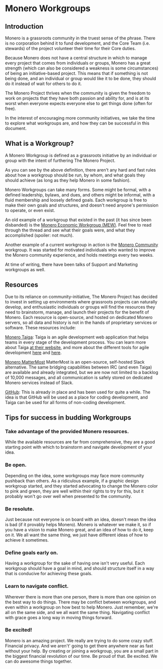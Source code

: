 # Monero Workgroups

## Introduction

Monero is a grassroots community in the truest sense of the phrase. There is no corporation behind it to fund development, and the Core Team (i.e. stewards) of the project volunteer their time for their Core duties.

Because Monero does not have a central structure in which to manage every project that comes from individuals or groups, Monero has a great strength (which can also be considered a weakness is some circumstances) of being an initiative-based project. This means that if something is not being done, and an individual or group would like it to be done, they should do it instead of wait for others to do it.

The Monero Project thrives when the community is given the freedom to work on projects that they have both passion and ability for, and is at its worst when everyone expects everyone else to get things done (often for free).

In the interest of encouraging more community initiatives, we take the time to explore what workgroups are, and how they can be successful in this document.

## What is a Workgroup?

A Monero Workgroup is defined as a grassroots initiative by an individual or group with the intent of furthering The Monero Project.

As you can see by the above definition, there aren't any hard and fast rules about how a workgroup should be run, by whom, and what goals they should achieve (as long as they help Monero in some fashion).

Monero Workgroups can take many forms. Some might be formal, with a defined leadership, bylaws, and dues, and others might be informal, with a fluid membership and loosely defined goals. Each workgroup is free to make their own goals and structures, and doesn't need anyone's permission to operate, or even exist.


An old example of a workgroup that existed in the past (it has since been disbanded) is the [Monero Economic Workgroup (MEW)](https://bitcointalk.org/index.php?topic=776479.0). Feel free to read through the thread and see what their goals were, and what they accomplished (spoiler: not much).

Another example of a current workgroup in action is the [Monero Community](https://reddit.com/r/monerocommunity) workgroup. It was started for motivated individuals who wanted to improve the Monero community experience, and holds meetings every two weeks.

At time of writing, there have been talks of Support and Marketing workgroups as well.

## Resources

Due to its reliance on community-initiative, The Monero Project has decided to invest in setting up environments where grassroots projects can naturally develop, and enthusiastic individuals or groups will find the resources they need to brainstorm, manage, and launch their projects for the benefit of Monero. Each resource is open-source, and hosted on dedicated Monero servers, so all data and history is not in the hands of proprietary services or software. These resources include:

[Monero Taiga](https://taiga.getmonero.org): Taiga is an agile development web application that helps teams in every stage of the development process. You can learn more about Taiga [at their website](https://taiga.io), and more about the different tools for agile development [here](https://www.youtube.com/watch?v=R8dYLbJiTUE) and [here](https://www.youtube.com/watch?v=XU0llRltyFM).

[Monero MatterMost](https://mattermost.getmonero.org) MatterMost is an open-source, self-hosted Slack alternative. The same bridging capabilities between IRC (and even Taiga) are available and already integrated, but we are now not limited to a backlog of 10,000 messages, and all communication is safely stored on dedicated Monero services instead of Slack.

[GitHub](https://github.com/monero-project): This is already in place and has been used for quite a while. The idea is that GitHub will be used as a place for coding development, and Taiga can be used for all forms of non-coding development.

## Tips for success in budding Workgroups

### Take advantage of the provided Monero resources. 
While the available resources are far from comprehensive, they are a good starting point with which to brainstorm and navigate development of your idea.
### Be open. 
Depending on the idea, some workgroups may face more community pushback than others. As a ridiculous example, if a graphic design workgroup started, and they started advocating to change the Monero color to pink and green, they are well within their rights to try for this, but it probably won't go over well when presented to the community.
### Be resolute. 
Just because not everyone is on board with an idea, doesn't mean the idea is bad (if it provably helps Monero). Monero is whatever we make it, so if you have a vision to make Monero great, and an idea of how to do it, keep on it. We all want the same thing, we just have different ideas of how to achieve it sometimes.
### Define goals early on. 
Having a workgroup for the sake of having one isn't very useful. Each workgroup should have a goal in mind, and should structure itself in a way that is conducive for achieving these goals.
### Learn to navigate conflict.
Wherever there is more than one person, there is more than one opinion on the best way to do things. There may be conflict between workgroups, and even within a workgroup on how best to help Monero. Just remember, we're all on the same side, and we all want the same thing. Navigating conflict with grace goes a long way in moving things forward.
### Be excited!
Monero is an amazing project. We really are trying to do some crazy stuff. Financial privacy. And we aren't' going to get there anywhere near as fast without your help. By creating or joining a workgroup, you are a small part in the biggest financial revolution of our time. Be proud of that. Be excited. We can do awesome things together.